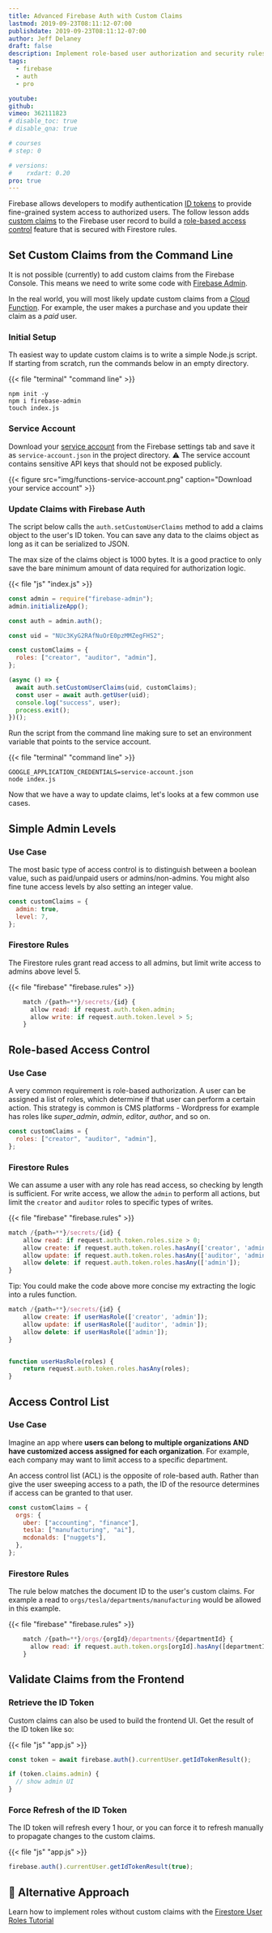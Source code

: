 ```yaml
---
title: Advanced Firebase Auth with Custom Claims
lastmod: 2019-09-23T08:11:12-07:00
publishdate: 2019-09-23T08:11:12-07:00
author: Jeff Delaney
draft: false
description: Implement role-based user authorization and security rules by adding custom claims to the Firebase Auth ID token.
tags:
  - firebase
  - auth
  - pro

youtube:
github:
vimeo: 362111823
# disable_toc: true
# disable_qna: true

# courses
# step: 0

# versions:
#    rxdart: 0.20
pro: true
---
```


Firebase allows developers to modify authentication [ID tokens](https://firebase.google.com/docs/auth/admin/verify-id-tokens) to provide fine-grained system access to authorized users. The follow lesson adds [custom claims](https://firebase.google.com/docs/auth/admin/custom-claims) to the Firebase user record to build a [role-based access control](https://en.wikipedia.org/wiki/Role-based_access_control) feature that is secured with Firestore rules.

## Set Custom Claims from the Command Line

It is not possible (currently) to add custom claims from the Firebase Console. This means we need to write some code with [Firebase Admin](https://firebase.google.com/docs/admin/setup).

In the real world, you will most likely update custom claims from a [Cloud Function](https://fireship.io/courses/cloud-functions/). For example, the user makes a purchase and you update their claim as a _paid_ user.

### Initial Setup

Th easiest way to update custom claims is to write a simple Node.js script. If starting from scratch, run the commands below in an empty directory.

{{< file "terminal" "command line" >}}

```text
npm init -y
npm i firebase-admin
touch index.js
```

### Service Account

Download your [service account](https://firebase.google.com/docs/admin/setup#initialize_the_sdk) from the Firebase settings tab and save it as `service-account.json` in the project directory. ⚠️ The service account contains sensitive API keys that should not be exposed publicly.

{{< figure src="img/functions-service-account.png" caption="Download your service account" >}}

### Update Claims with Firebase Auth

The script below calls the `auth.setCustomUserClaims` method to add a claims object to the user's ID token. You can save any data to the claims object as long as it can be serialized to JSON.

The max size of the claims object is 1000 bytes. It is a good practice to only save the bare minimum amount of data required for authorization logic.

{{< file "js" "index.js" >}}

```js
const admin = require("firebase-admin");
admin.initializeApp();

const auth = admin.auth();

const uid = "NUc3KyG2RAfNuOrE0pzMMZegFHS2";

const customClaims = {
  roles: ["creator", "auditor", "admin"],
};

(async () => {
  await auth.setCustomUserClaims(uid, customClaims);
  const user = await auth.getUser(uid);
  console.log("success", user);
  process.exit();
})();
```

Run the script from the command line making sure to set an environment variable that points to the service account.

{{< file "terminal" "command line" >}}

```text
GOOGLE_APPLICATION_CREDENTIALS=service-account.json
node index.js
```

Now that we have a way to update claims, let's looks at a few common use cases.

## Simple Admin Levels

### Use Case

The most basic type of access control is to distinguish between a boolean value, such as paid/unpaid users or admins/non-admins. You might also fine tune access levels by also setting an integer value.

```js
const customClaims = {
  admin: true,
  level: 7,
};
```

### Firestore Rules

The Firestore rules grant read access to all admins, but limit write access to admins above level 5.

{{< file "firebase" "firebase.rules" >}}

```js
    match /{path=**}/secrets/{id} {
      allow read: if request.auth.token.admin;
      allow write: if request.auth.token.level > 5;
    }
```

## Role-based Access Control

### Use Case

A very common requirement is role-based authorization. A user can be assigned a list of roles, which determine if that user can perform a certain action. This strategy is common is CMS platforms - Wordpress for example has roles like _super_admin_, _admin_, _editor_, _author_, and so on.

```js
const customClaims = {
  roles: ["creator", "auditor", "admin"],
};
```

### Firestore Rules

We can assume a user with any role has read access, so checking by length is sufficient. For write access, we allow the `admin` to perform all actions, but limit the `creator` and `auditor` roles to specific types of writes.

{{< file "firebase" "firebase.rules" >}}

```js
match /{path=**}/secrets/{id} {
    allow read: if request.auth.token.roles.size > 0;
    allow create: if request.auth.token.roles.hasAny(['creator', 'admin']);
    allow update: if request.auth.token.roles.hasAny(['auditor', 'admin']);
    allow delete: if request.auth.token.roles.hasAny(['admin']);
}
```

Tip: You could make the code above more concise my extracting the logic into a rules function.

```js
match /{path=**}/secrets/{id} {
    allow create: if userHasRole(['creator', 'admin']);
    allow update: if userHasRole(['auditor', 'admin']);
    allow delete: if userHasRole(['admin']);
}


function userHasRole(roles) {
    return request.auth.token.roles.hasAny(roles);
}
```

## Access Control List

### Use Case

Imagine an app where **users can belong to multiple organizations AND have customized access assigned for each organization**. For example, each company may want to limit access to a specific department.

An access control list (ACL) is the opposite of role-based auth. Rather than give the user sweeping access to a path, the ID of the resource determines if access can be granted to that user.

```js
const customClaims = {
  orgs: {
    uber: ["accounting", "finance"],
    tesla: ["manufacturing", "ai"],
    mcdonalds: ["nuggets"],
  },
};
```

### Firestore Rules

The rule below matches the document ID to the user's custom claims. For example a read to `orgs/tesla/departments/manufacturing` would be allowed in this example.

{{< file "firebase" "firebase.rules" >}}

```js
    match /{path=**}/orgs/{orgId}/departments/{departmentId} {
      allow read: if request.auth.token.orgs[orgId].hasAny([departmentId])
    }
```

## Validate Claims from the Frontend

### Retrieve the ID Token

Custom claims can also be used to build the frontend UI. Get the result of the ID token like so:

{{< file "js" "app.js" >}}

```js
const token = await firebase.auth().currentUser.getIdTokenResult();

if (token.claims.admin) {
  // show admin UI
}
```

### Force Refresh of the ID Token

The ID token will refresh every 1 hour, or you can force it to refresh manually to propagate changes to the custom claims.

{{< file "js" "app.js" >}}

```js
firebase.auth().currentUser.getIdTokenResult(true);
```

## 👀 Alternative Approach

Learn how to implement roles without custom claims with the [Firestore User Roles Tutorial](https://angularfirebase.com/lessons/role-based-authorization-with-firestore-nosql-and-angular-5/)

